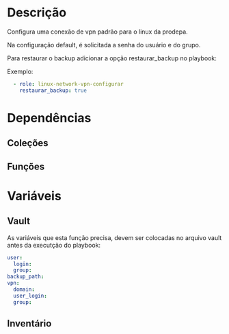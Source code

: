 # Descrição

Configura uma conexão de vpn padrão para o linux da prodepa.

Na configuração default, é solicitada a senha do usuário e do grupo.

Para restaurar o backup adicionar a opção restaurar_backup no playbook:

Exemplo:
```yaml
  - role: linux-network-vpn-configurar
    restaurar_backup: true
```

# Dependências

## Coleções

## Funções

# Variáveis

## Vault

As variáveis que esta função precisa, devem ser colocadas no arquivo vault antes da executção do playbook:

```yaml
user:
  login: 
  group: 
backup_path:
vpn:
  domain: 
  user_login: 
  group: 
```

## Inventário